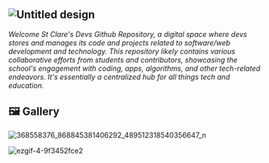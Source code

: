 ## ![Untitled design](https://github.com/StClareDevs2023/.github/assets/63950629/c89c9ca1-4ff5-40d3-a83f-697eb00dc77a)

_Welcome St Clare's Devs Github Repository, a digital space where devs stores and manages its code and projects related to software/web development and technology. This repository likely contains various collaborative efforts from students and contributors, showcasing the school's engagement with coding, apps, algorithms, and other tech-related endeavors. It's essentially a centralized hub for all things tech and education._

##
##
##



## 🖼️ Gallery

![368558376_868845381406292_489512318540356647_n](https://github.com/StClareDevs2023/.github/assets/63950629/047485a9-a9cb-479d-8c72-8f2b37fe0ba2)

![ezgif-4-9f3452fce2](https://github.com/StClareDevs2023/.github/assets/63950629/6da8ddc5-42f5-44b7-9b2d-bfb370e708e5)

